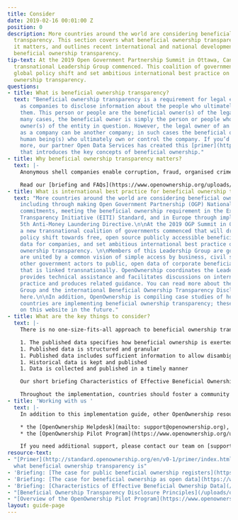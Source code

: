 ```yaml
---
title: Consider
date: 2019-02-16 00:01:00 Z
position: 0
description: More countries around the world are considering beneficial ownership
  transparency. This section covers what beneficial ownership transparency is, why
  it matters, and outlines recent international and national developments towards
  beneficial ownership transparency.
tip-text: At the 2019 Open Government Partnership Summit in Ottawa, Canada, a new
  transnational Leadership Group commenced. This coalition of governments will drive
  global policy shift and set ambitious international best practice on beneficial
  ownership transparency.
questions:
- title: What is beneficial ownership transparency?
  text: "Beneficial ownership transparency is a requirement for legal entities such
    as companies to disclose information about the people who ultimately own or control
    them. This person or people are the beneficial owner(s) of the legal entity. \n\nIn
    many cases, the beneficial owner is simply the person or people who are legal
    owner(s) of the entity in question. However, the legal owner of an entity such
    as a company can be another company; in such cases the beneficial owner is the
    human being(s) who ultimately own or control the company. If you’d like to learn
    more, our partner Open Data Services has created this [primer](http://standard.openownership.org/en/v0-1/primer/index.html)
    that introduces the key concepts of beneficial ownership."
- title: Why beneficial ownership transparency matters?
  text: |-
    Anonymous shell companies enable corruption, fraud, organised crime and tax evasion. This undermines trust in companies and discourages investment. Public access to high quality data on who owns companies is essential to prevent corruption, organised crime and tax evasion. It improves the business environment by increasing competitiveness and reducing risk, and helps businesses and governments understand who they are doing business with.

    Read our [briefing and FAQs](https://www.openownership.org/uploads/the-case-for-public-beneficial-ownership.pdf) on why public beneficial ownership registers are important.
- title: What is international best practice for beneficial ownership transparency?
  text: "More countries around the world are considering beneficial ownership transparency,
    including through making Open Government Partnership (OGP) National Action Plan
    commitments, meeting the beneficial ownership requirement in the Extractive Industries
    Transparency Initiative (EITI) Standard, and in Europe through implementing the
    5th Anti-Money Laundering Directive.\n\nAt the 2019 OGP Summit in Ottawa, Canada,
    a new transnational coalition of governments commenced that will drive a global
    policy shift towards free, open source publicly accessible beneficial ownership
    data for companies, and set ambitious international best practice on beneficial
    ownership transparency. \n\nMembers of this Leadership Group are governments that
    are united by a common vision of simple access by business, civil society, and
    other government actors to public, open data of corporate beneficial ownership
    that is linked transnationally. OpenOwnership coordinates the Leadership Group,
    provides technical assistance and facilitates discussions on international best
    practice and produces related guidance. You can read more about the Leadership
    Group and the international Beneficial Ownership Transparency Disclosure Principles
    here.\n\nIn addition, OpenOwnership is compiling case studies of how particular
    countries are implementing beneficial ownership transparency; these will be available
    on this website in the future."
- title: What are the key things to consider?
  text: |-
    There is no one-size-fits-all approach to beneficial ownership transparency, but there are some characteristics of effective beneficial ownership data that help drive policy impact across most contexts. These are:

    1. The published data specifies how beneficial ownership is exerted, and the percentage ownership
    1. Published data is structured and granular
    1. Published data includes sufficient information to allow disambiguation
    1. Historical data is kept and published
    1. Data is collected and published in a timely manner

    Our short briefing Characteristics of Effective Beneficial Ownership Data discusses recommendations for implementing each characteristic, and may serve as a useful summary of key things to think about when considering beneficial ownership transparency.

    Throughout the implementation, countries should foster a community of people and organisations - across government, business and civil society - who use beneficial ownership data for public good, and who can contribute to ongoing refinements and improvements of your beneficial ownership transparency policy. This will help sustain and improve policy impact over time.
- title: 'Working with us '
  text: |-
    In addition to this implementation guide, other OpenOwnership resources are:

    * the [OpenOwnership Helpdesk](mailto: support@openownership.org), which provides support with a range of technical and policy issues
    * the [OpenOwnership Pilot Program](https://www.openownership.org/uploads/pilot-program-summary-of-metholodogy.pdf), which provides in kind technical assistance to governments implementing beneficial ownership transparency

    If you need additional support, please contact our team on [support@openownership.org](mailto:support@openownership.org).
resource-text:
- "[Primer](http://standard.openownership.org/en/v0-1/primer/index.html) outlining
  what beneficial ownership transparency is"
- 'Briefing: [The case for public beneficial ownership registers](https://www.openownership.org/uploads/the-case-for-public-beneficial-ownership.pdf)'
- 'Briefing: [The case for beneficial ownership as open data](https://www.openownership.org/uploads/briefing-on-beneficial-ownership-as-open-data.pdf)'
- 'Briefing: [Characteristics of Effective Beneficial Ownership Data](/uploads/oo-characteristics-effective-bo-data.pdf)'
- "[Beneficial Ownership Transparency Disclosure Principles](/uploads/oo-disclosure-principles.pdf)"
- "[Overview of the OpenOwnership Pilot Program](https://www.openownership.org/uploads/pilot-program-summary-of-metholodogy.pdf)"
layout: guide-page
---
```



